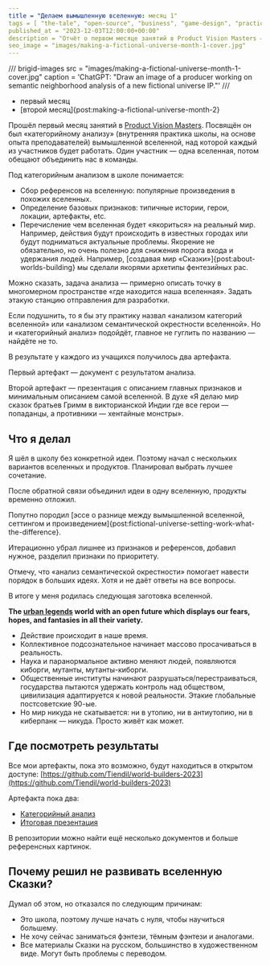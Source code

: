 ```yaml
---
title = "Делаем вымышленную вселенную: месяц 1"
tags = [ "the-tale", "open-source", "business", "game-design", "practice", "theory", "world-builders"]
published_at = "2023-12-03T12:00:00+00:00"
description = "Отчёт о первом месяце занятий в Product Vision Masters — школе создания вымышленных вселенных."
seo_image = "images/making-a-fictional-universe-month-1-cover.jpg"
---
```


/// brigid-images
src = "images/making-a-fictional-universe-month-1-cover.jpg"
caption = 'ChatGPT: "Draw an image of a producer working on semantic neighborhood analysis of a new fictional universe IP."'
///


- первый месяц
- [второй месяц]{post:making-a-fictional-universe-month-2}

Прошёл первый месяц занятий в [Product Vision Masters](https://www.productvisionmasters.com/). Посвящён он был «категорийному анализу» (внутренняя практика школы, на основе опыта преподавателей) вымышленной вселенной, над которой каждый из участников будет работать. Один участник — одна вселенная, потом обещают объединить нас в команды.

<!-- more -->

Под категорийным анализом в школе понимается:

- Сбор референсов на вселенную: популярные произведения в похожих вселенных.
- Определение базовых признаков: типичные истории, герои, локации, артефакты, etc.
- Перечисление чем вселенная будет «якориться» на реальный мир. Например, действия будут происходить в известных городах или будут подниматься актуальные проблемы. Якорение не обязательно, но очень полезно для снижения порога входа и удержания людей. Например, [создавая мир «Сказки»]{post:about-worlds-building} мы сделали якорями архетипы фентезийных рас.

Можно сказать, задача анализа — примерно описать точку в многомерном пространстве «где находится наша вселенная». Задать этакую станцию отправления для разработки.

Если подушнить, то я бы эту практику назвал «анализом категорий вселенной» или «анализом семантической окрестности вселенной». Но и «категорийный анализ» подойдёт, главное не гуглить по названию — найдёте не то.

В результате у каждого из учащихся получилось два артефакта.

Первый артефакт — документ с результатом анализа.

Второй артефакт — презентация с описанием главных признаков и минимальным описанием самой вселенной. В духе «Я делаю мир сказок братьев Гримм в викторианской Индии где все герои — попаданцы, а противники — хентайные монстры».

## Что я делал

Я шёл в школу без конкретной идеи. Поэтому начал с нескольких вариантов вселенных и продуктов. Планировал выбрать лучшее сочетание.

После обратной связи объединил идеи в одну вселенную, продукты временно отложил.

Попутно породил [эссе о разнице между вымышленной вселенной, сеттингом и произведением]{post:fictional-universe-setting-work-what-the-difference}.

Итерационно убрал лишнее из признаков и референсов, добавил нужное, разделил признаки по приоритету.

Отмечу, что «анализ семантической окрестности» помогает навести порядок в больших идеях. Хотя и не даёт ответы на все вопросы.

В итоге у меня родилась следующая заготовка вселенной.

**The [urban legends](https://en.wikipedia.org/wiki/Urban_legend) world with an open future which displays our fears, hopes, and fantasies in all their variety.**

- Действие происходит в наше время.
- Коллективное подсознательное начинает массово просачиваться в реальность.
- Наука и паранормальное активно меняют людей, появляются киборги, мутанты, мутанты-киборги.
- Общественные институты начинают разрушаться/перестраиваться, государства пытаются удержать контроль над обществом, цивилизация адаптируется к новой реальности. Этакие глобальные постсоветские 90-ые.
- Но мир никуда не скатывается: ни в утопию, ни в антиутопию, ни в киберпанк — никуда. Просто живёт как может.

## Где посмотреть результаты

Все мои артефакты, пока это возможно, будут находиться в открытом доступе: [https://github.com/Tiendil/world-builders-2023](https://github.com/Tiendil/world-builders-2023)

Артефакта пока два:

- [Категорийный анализ](https://tiendil.github.io/world-builders-2023/categorical-analysis/other-side.html)
- [Итоговая презентация](https://tiendil.github.io/world-builders-2023/categorical-analysis/presentation/index.html)

В репозитории можно найти ещё несколько документов и больше референсных картинок.

## Почему решил не развивать вселенную Сказки?

Думал об этом, но отказался по следующим причинам:

- Это школа, поэтому лучше начать с нуля, чтобы научиться большему.
- Не хочу сейчас заниматься фэнтези, тёмным фэнтези и аналогами.
- Все материалы Сказки на русском, большинство в художественном виде. Могут быть проблемы с переводом.
